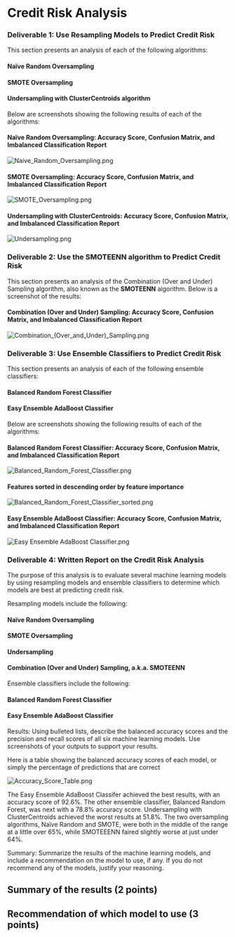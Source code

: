 # Credit Risk Analysis

### Deliverable 1: Use Resampling Models to Predict Credit Risk  
This section presents an analysis of each of the following algorithms:
#### Naïve Random Oversampling
#### SMOTE Oversampling
#### Undersampling with ClusterCentroids algorithm
Below are screenshots showing the following results of each of the algorithms:
#### Naïve Random Oversampling: Accuracy Score, Confusion Matrix, and Imbalanced Classification Report
![Naive_Random_Oversampling.png](Resources/Naive_Random_Oversampling_2.png)
#### SMOTE Oversampling: Accuracy Score, Confusion Matrix, and Imbalanced Classification Report
![SMOTE_Oversampling.png](Resources/SMOTE_Oversampling_2.png)
#### Undersampling with ClusterCentroids: Accuracy Score, Confusion Matrix, and Imbalanced Classification Report
![Undersampling.png](Resources/Undersampling_2.png)
### Deliverable 2: Use the SMOTEENN algorithm to Predict Credit Risk
This section presents an analysis of the Combination (Over and Under) Sampling algorithm, also known as the <b>SMOTEENN</b> algorithm. Below is a screenshot of the results:
#### Combination (Over and Under) Sampling: Accuracy Score, Confusion Matrix, and Imbalanced Classification Report
![Combination_(Over_and_Under)_Sampling.png](Resources/Combination_(Over_and_Under)_Sampling_2.png)
### Deliverable 3: Use Ensemble Classifiers to Predict Credit Risk
This section presents an analysis of each of the following ensemble classifiers:
#### Balanced Random Forest Classifier
#### Easy Ensemble AdaBoost Classifier
Below are screenshots showing the following results of each of the algorithms:
#### Balanced Random Forest Classifier: Accuracy Score, Confusion Matrix, and Imbalanced Classification Report
![Balanced_Random_Forest_Classifier.png](Resources/Balanced_Random_Forest_Classifier_2.png)
#### Features sorted in descending order by feature importance
![Balanced_Random_Forest_Classifier_sorted.png](Resources/Balanced_Random_Forest_Classifier_sorted_2.png)
#### Easy Ensemble AdaBoost Classifier: Accuracy Score, Confusion Matrix, and Imbalanced Classification Report
![Easy Ensemble AdaBoost Classifier.png](Resources/Easy_Ensemble_AdaBoost_Classifier.png)
### Deliverable 4: Written Report on the Credit Risk Analysis

The purpose of this analysis is to evaluate several machine learning models by using resampling models and ensemble classifiers to determine which models are best at predicting credit risk.

Resampling models include the following:

#### Naïve Random Oversampling
#### SMOTE Oversampling
#### Undersampling
#### Combination (Over and Under) Sampling, a.k.a. SMOTEENN

Ensemble classifiers include the following:

#### Balanced Random Forest Classifier
#### Easy Ensemble AdaBoost Classifier

Results: Using bulleted lists, describe the balanced accuracy scores and the precision and recall scores of all six machine learning models. Use screenshots of your outputs to support your results.

Here is a table showing the balanced accuracy scores of each model, or simply the percentage of predictions that are correct

![Accuracy_Score_Table.png](Resources/Accuracy_Score_Table.png)

The Easy Ensemble AdaBoost Classifer achieved the best results, with an accuracy score of 92.6%. The other ensemble classifier, Balanced Random Forest, was next with a 78.8% accuracy score. Undersampling with ClusterCentroids achieved the worst results at 51.8%. The two oversampling algorithms, Naïve Random and SMOTE, were both in the middle of the range at a little over 65%, while SMOTEEENN faired slightly worse at just under 64%.

Summary: Summarize the results of the machine learning models, and include a recommendation on the model to use, if any. If you do not recommend any of the models, justify your reasoning.

## Summary of the results (2 points)
## Recommendation of which model to use (3 points)
